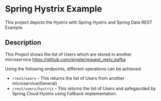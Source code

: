 # Spring Hystrix Example
This project depicts the Hystrix with Spring Hystrix and Spring Data REST Example.
## Description
This Project shows the list of Users which are stored in another microservice
https://github.com/qingjie/request_reply_kafka

Using the following endpoints, different operations can be achieved:
- `/rest/users` - This returns the list of Users from another microservice(General)
- `/rest/users/hystriz` - This returns the list of Users and safegaurded by Spring Cloud Hystrix using Fallback implementation.
